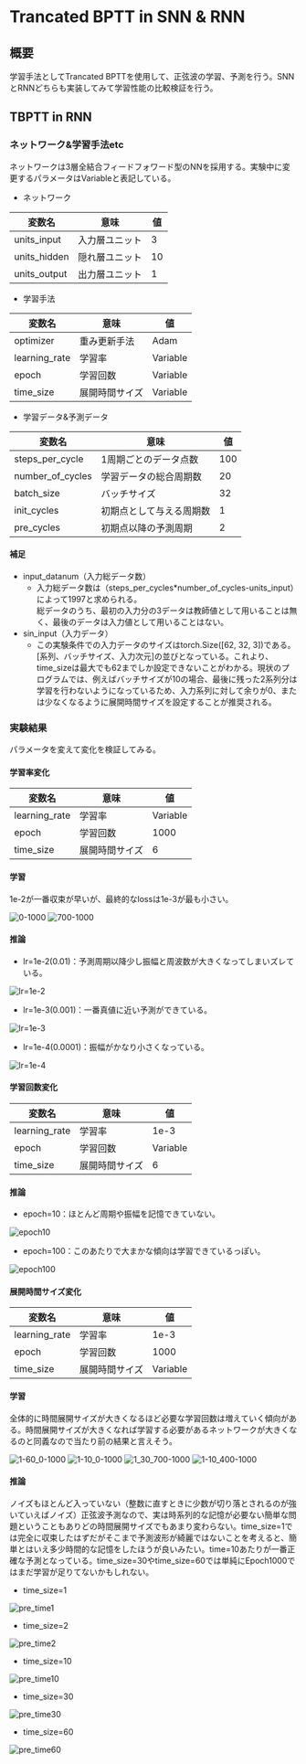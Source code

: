 # Trancated BPTT in SNN & RNN

## 概要
学習手法としてTrancated BPTTを使用して、正弦波の学習、予測を行う。SNNとRNNどちらも実装してみて学習性能の比較検証を行う。

## TBPTT in RNN
### ネットワーク&学習手法etc
ネットワークは3層全結合フィードフォワード型のNNを採用する。実験中に変更するパラメータはVariableと表記している。

- ネットワーク

|変数名|意味|値|
|---|---|---|
|units_input|入力層ユニット|3|
|units_hidden|隠れ層ユニット|10|
|units_output|出力層ユニット|1|

- 学習手法

|変数名|意味|値|
|---|---|---|
|optimizer|重み更新手法|Adam|
|learning_rate|学習率|Variable|
|epoch|学習回数|Variable|
|time_size|展開時間サイズ|Variable|

- 学習データ&予測データ

|変数名|意味|値|
|---|---|---|
|steps_per_cycle|1周期ごとのデータ点数|100|
|number_of_cycles|学習データの総合周期数|20|
|batch_size|バッチサイズ|32|
|init_cycles|初期点として与える周期数|1|
|pre_cycles|初期点以降の予測周期|2|

#### 補足
- input_datanum（入力総データ数）
  - 入力総データ数は（steps_per_cycles*number_of_cycles-units_input）によって1997と求められる。</br>
  総データのうち、最初の入力分の3データは教師値として用いることは無く、最後のデータは入力値として用いることはない。
- sin_input（入力データ）
  - この実験条件での入力データのサイズはtorch.Size([62, 32, 3])である。[系列、バッチサイズ、入力次元]の並びとなっている。これより、time_sizeは最大でも62までしか設定できないことがわかる。現状のプログラムでは、例えばバッチサイズが10の場合、最後に残った2系列分は学習を行わないようになっているため、入力系列に対して余りが0、または少なくなるように展開時間サイズを設定することが推奨される。

### 実験結果

パラメータを変えて変化を検証してみる。

#### 学習率変化
|変数名|意味|値|
|---|---|---|
|learning_rate|学習率|Variable|
|epoch|学習回数|1000|
|time_size|展開時間サイズ|6|

#### 学習
1e-2が一番収束が早いが、最終的なlossは1e-3が最も小さい。

<img src="https://github.com/Ry-Kurihara/spytorch/blob/images/loss0-1000.png" alt="0-1000">

<img src="https://github.com/Ry-Kurihara/spytorch/blob/images/loss700-1000.png" alt="700-1000">

#### 推論
- lr=1e-2(0.01)：予測周期以降少し振幅と周波数が大きくなってしまいズレている。
<img src="https://github.com/Ry-Kurihara/spytorch/blob/images/1e-2.png" alt="lr=1e-2" title="lr=1e-2">

- lr=1e-3(0.001)：一番真値に近い予測ができている。
<img src="https://github.com/Ry-Kurihara/spytorch/blob/images/1e-3.png" alt="lr=1e-3" title="lr=1e-3">


- lr=1e-4(0.0001)：振幅がかなり小さくなっている。
<img src="https://github.com/Ry-Kurihara/spytorch/blob/images/lr1e-4.png" alt="lr=1e-4" title="lr=1e-4">

#### 学習回数変化
|変数名|意味|値|
|---|---|---|
|learning_rate|学習率|1e-3|
|epoch|学習回数|Variable|
|time_size|展開時間サイズ|6|

#### 推論

- epoch=10：ほとんど周期や振幅を記憶できていない。
<img src="https://github.com/Ry-Kurihara/spytorch/blob/images/epoch10.png" alt="epoch10">

- epoch=100：このあたりで大まかな傾向は学習できているっぽい。
<img src="https://github.com/Ry-Kurihara/spytorch/blob/images/epoch100.png" alt="epoch100">

#### 展開時間サイズ変化
|変数名|意味|値|
|---|---|---|
|learning_rate|学習率|1e-3|
|epoch|学習回数|1000|
|time_size|展開時間サイズ|Variable|

#### 学習
全体的に時間展開サイズが大きくなるほど必要な学習回数は増えていく傾向がある。時間展開サイズが大きくなれば学習する必要があるネットワークが大きくなるのと同義なので当たり前の結果と言えそう。

<img src="https://github.com/Ry-Kurihara/spytorch/blob/images/learn_1-60_0-1000.png" alt="1-60_0-1000">

<img src="https://github.com/Ry-Kurihara/spytorch/blob/images/learn_1-10_1-1000.png" alt="1-10_0-1000">

<img src="https://github.com/Ry-Kurihara/spytorch/blob/images/learn_1-30_700-1000.png" alt="1_30_700-1000">

<img src="https://github.com/Ry-Kurihara/spytorch/blob/images/learn_1-10_400-1000.png" alt="1-10_400-1000">

#### 推論
ノイズもほとんど入っていない（整数に直すときに少数が切り落とされるのが強いていえばノイズ）正弦波予測なので、実は時系列的な記憶が必要ない簡単な問題ということもありどの時間展開サイズでもあまり変わらない。time_size=1では完全に収束したはずだがそこまで予測波形が綺麗ではないことを考えると、簡単とはいえ多少時間的な記憶をしたほうが良いみたい。time=10あたりが一番正確な予測となっている。time_size=30やtime_size=60では単純にEpoch1000ではまだ学習が足りてないかもしれない。

- time_size=1
<img src="https://github.com/Ry-Kurihara/spytorch/blob/images/pre_time1.png" alt="pre_time1">

- time_size=2
<img src="https://github.com/Ry-Kurihara/spytorch/blob/images/pre_time2.png" alt="pre_time2">

- time_size=10
<img src="https://github.com/Ry-Kurihara/spytorch/blob/images/pre_time10.png" alt="pre_time10">

- time_size=30
<img src="https://github.com/Ry-Kurihara/spytorch/blob/images/pre_time30.png" alt="pre_time30">

- time_size=60
<img src="https://github.com/Ry-Kurihara/spytorch/blob/images/pre_time60.png" alt="pre_time60">
